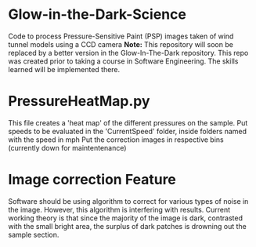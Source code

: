 # Glow-in-the-Dark-Science
Code to process Pressure-Sensitive Paint (PSP) images taken of wind tunnel models using a CCD camera
**Note:** This repository will soon be replaced by a better version in the Glow-In-The-Dark repository.
This repo was created prior to taking a course in Software Engineering. The skills learned will be implemented there. 

# PressureHeatMap.py
This file creates a 'heat map' of the different pressures on the sample.
Put speeds to be evaluated in the 'CurrentSpeed' folder, inside folders named with the speed in mph
Put the correction images in respective bins (currently down for maintentenance)

# Image correction Feature
Software should be using algorithm to correct for various types of noise in the image.
However, this algorithm is interfering with results. Current working theory is that since the
majority of the image is dark, contrasted with the small bright area, the surplus of dark patches 
is drowning out the sample section.
